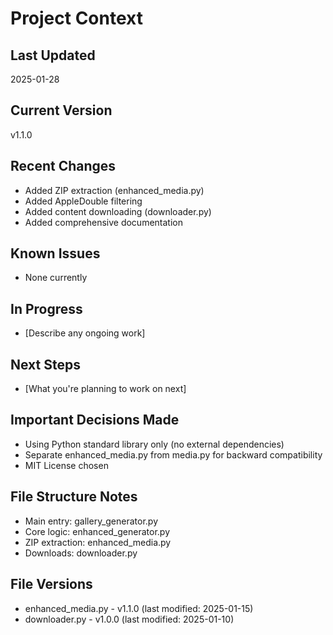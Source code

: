 # Project Context

## Last Updated
2025-01-28

## Current Version
v1.1.0

## Recent Changes
- Added ZIP extraction (enhanced_media.py)
- Added AppleDouble filtering
- Added content downloading (downloader.py)
- Added comprehensive documentation

## Known Issues
- None currently

## In Progress
- [Describe any ongoing work]

## Next Steps
- [What you're planning to work on next]

## Important Decisions Made
- Using Python standard library only (no external dependencies)
- Separate enhanced_media.py from media.py for backward compatibility
- MIT License chosen

## File Structure Notes
- Main entry: gallery_generator.py
- Core logic: enhanced_generator.py
- ZIP extraction: enhanced_media.py
- Downloads: downloader.py

## File Versions
- enhanced_media.py - v1.1.0 (last modified: 2025-01-15)
- downloader.py - v1.0.0 (last modified: 2025-01-10)
